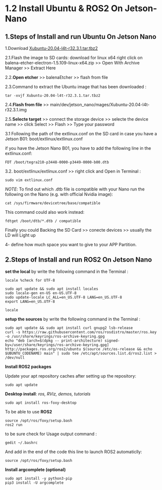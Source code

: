 # 1.2 Install Ubuntu & ROS2 On Jetson-Nano


## 1.Steps of Install and run Ubuntu On Jetson Nano

1.Download [Xubuntu-20.04-l4t-r32.3.1.tar.tbz2](https://github.com/Discombobulated88/Xubuntu-20.04-L4T-32.3.1/releases/download/v1.0/Xubuntu-20.04-l4t-r32.3.1.tar.tbz2)

2.1.Flash the image to SD cards: download for linux x64 
right click on balena-etcher-electron-1.5.109-linux-x64.zip >> Open With Archive Manager >> Extract Here

2.2.**Open etcher** >> balenaEtcher >> flash from file

2.3.Command to extract the Ubuntu image that has been downloaded :
```
tar -xvjf Xubuntu-20.04-l4t-r32.3.1.tar.tbz2
```
2.4.**Flash from file** >> main/dev/jetson_nano/mages/Xubuntu-20.04-l4t-r32.3.1.img

2.5.**Selecte target** >> connect the storage device >> selecte the device name >> click Select >> Flash >> Type your password

3.1 Following the path of the extlinux.conf on the SD card in case you have a Jetson B01: boot/extlinux/extlinux.conf

if you have the Jetson Nano B01, you have to add the following line in the extlinux.conf:
```
FDT /boot/tegra210-p3448-0000-p3449-0000-b00.dtb
```
3.2. boot/extlinux/extlinux.conf >> right click and Open in Terminal :
```
sudo vim extlinux.conf
```
*NOTE*: To find out which .dtb file is compatible with your Nano run the following on the Nano (e.g. with official Nvidia image):
```
cat /sys/firmware/devicetree/base/compatible
```
This command could also work instead:
```
fdtget /boot/dtb/*.dtb / compatible
```
Finally you could Backing the SD Card >> conecte devices >> usually the LD will Light up

4- define how much space you want to give to your APP Partition.


## 2.Steps of Install and run ROS2 On Jetson Nano

**set the local** by write the following command in the Terminal :
```
locale %check for UTF-8

sudo apt update && sudo apt install locales 
sudo locale-gen en-US en-US.UTF-8
sudo update-locale LC_ALL=en_US.UTF-8 LANG=en_US.UTF-8
export LANG=en_US.UTF-8

locale
```

**setup the sources** by write the following command in the Terminal :
```
sudo apt update && sudo apt install curl gnupg2 lsb-release
curl -s https://raw.githubusercontent.com/ros/rosdistro/master/ros.key -o /usr/share/keyrings/ros-archive-keyring.gpg
echo "deb [arch=$(dpkg -- print-architecture) signed-by=/user/share/keyrings/ros-archive-keyring.gpg] http://packages.ros.org/ros2/ubuntu $(source /etc/os-release && echo $UBUNTU_CODENAME) main" | sudo tee /etc/apt/sources.list.d/ros2.list > /dev/null
```

**Install ROS2 packages**

Update your apt repository caches after setting up the repository:
```
sudo apt update
```
**Desktop install**: *ros, RViz, demos, tutorials*
```
sudo apt install ros-foxy-desktop 
```
To be able to use **ROS2**
```
source /opt/ros/foxy/setup.bash
ros2 run
```
to be sure check for Usage output command :
```
gedit ~/.bashrc
```
And add in the end of the code this line to launch ROS2 automaticlly:
```
source /opt/ros/foxy/setup.bash
```

**Install argcomplete (optional)**
```
sudo apt install -y python3-pip
pip3 install -U argcomplete
```

